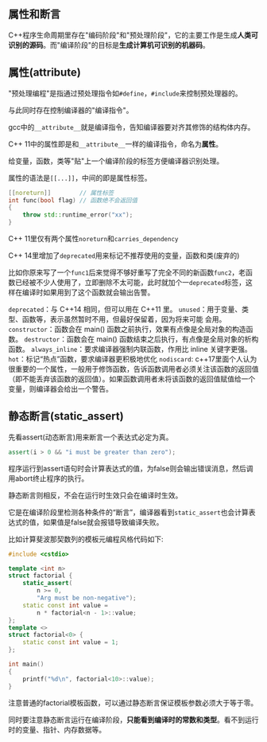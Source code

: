 ## 属性和断言

C++程序生命周期里存在"编码阶段"和"预处理阶段"，它的主要工作是生成**人类可识别的源码**。而"编译阶段"的目标是**生成计算机可识别的机器码**。

## 属性(attribute)

"预处理编程"是指通过预处理指令如`#define`，`#include`来控制预处理器的。

与此同时存在控制编译器的"编译指令"。

gcc中的`__attribute__`就是编译指令，告知编译器要对齐其修饰的结构体内存。

C++ 11中的属性即是和`__attribute__`一样的编译指令，命名为**属性**。

给变量，函数，类等"贴"上一个编译阶段的标签方便编译器识别处理。

属性的语法是`[[...]]`，中间的即是属性标签。

```cpp
[[noreturn]]        // 属性标签
int func(bool flag) // 函数绝不会返回值
{
    throw std::runtime_error("xx");
}
```

C++ 11里仅有两个属性`noreturn`和`carries_dependency`

C++ 14里增加了`deprecated`用来标记不推荐使用的变量，函数和类(废弃的)

比如你原来写了一个`func1`后来觉得不够好重写了完全不同的新函数`func2`，老函数已经被不少人使用了，立即删除不太可能，此时就加个一`deprecated`标签，这样在编译时如果用到了这个函数就会输出告警。


`deprecated`：与 C++14 相同，但可以用在 C++11 里。
`unused`：用于变量、类型、函数等，表示虽然暂时不用，但最好保留着，因为将来可能
会用。
`constructor`：函数会在 main() 函数之前执行，效果有点像是全局对象的构造函数。
`destructor`：函数会在 main() 函数结束之后执行，有点像是全局对象的析构函数。
`always_inline`：要求编译器强制内联函数，作用比 inline 关键字更强。
`hot`：标记“热点”函数，要求编译器更积极地优化
`nodiscard`: c++17里面个人认为很重要的一个属性，一般用于修饰函数，告诉函数调用者必须关注该函数的返回值（即不能丢弃该函数的返回值）。如果函数调用者未将该函数的返回值赋值给一个变量，则编译器会给出一个警告。

## 静态断言(static_assert)

先看assert(动态断言)用来断言一个表达式必定为真。

```cpp
assert(i > 0 && "i must be greater than zero");
```

程序运行到assert语句时会计算表达式的值，为false则会输出错误消息，然后调用abort终止程序的执行。

静态断言则相反，不会在运行时生效只会在编译时生效。

它是在编译阶段里检测各种条件的“断言”，编译器看到`static_assert`也会计算表达式的值，如果值是false就会报错导致编译失败。

比如计算斐波那契数列的模板元编程风格代码如下:

```cpp
#include <cstdio>

template <int n>
struct factorial {
    static_assert(
        n >= 0,
        "Arg must be non-negative");
    static const int value =
        n * factorial<n - 1>::value;
};
template <>
struct factorial<0> {
    static const int value = 1;
};

int main()
{
    printf("%d\n", factorial<10>::value);
}
```

注意普通的factorial模板函数，可以通过静态断言保证模板参数必须大于等于零。

同时要注意静态断言运行在编译阶段，**只能看到编译时的常数和类型**。看不到运行时的变量、指针、内存数据等。
